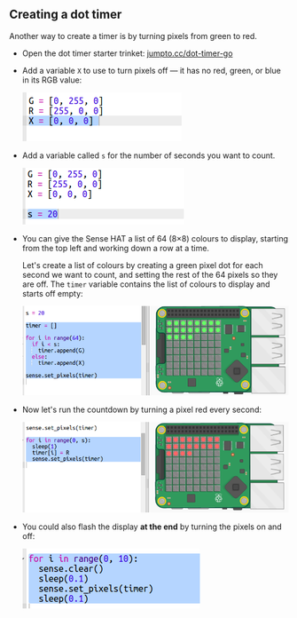 ## Creating a dot timer

Another way to create a timer is by turning pixels from green to red.

+ Open the dot timer starter trinket: <a href="http://jumpto.cc/dot-timer-go" target="_blank">jumpto.cc/dot-timer-go</a>

+ Add a variable `X` to use to turn pixels off — it has no red, green, or blue in its RGB value:
    
    ![skærmbillede](images/timer-off.png)

+ Add a variable called `s` for the number of seconds you want to count.
    
    ![skærmbillede](images/timer-seconds.png)

+ You can give the Sense HAT a list of 64 (8×8) colours to display, starting from the top left and working down a row at a time.
    
    Let's create a list of colours by creating a green pixel dot for each second we want to count, and setting the rest of the 64 pixels so they are off. The `timer` variable contains the list of colours to display and starts off empty:
    
    ![skærmbillede](images/timer-setup.png)

+ Now let's run the countdown by turning a pixel red every second:
    
    ![skærmbillede](images/timer-turn-red.png)

+ You could also flash the display **at the end** by turning the pixels on and off:
    
    ![skærmbillede](images/timer-flash.png)